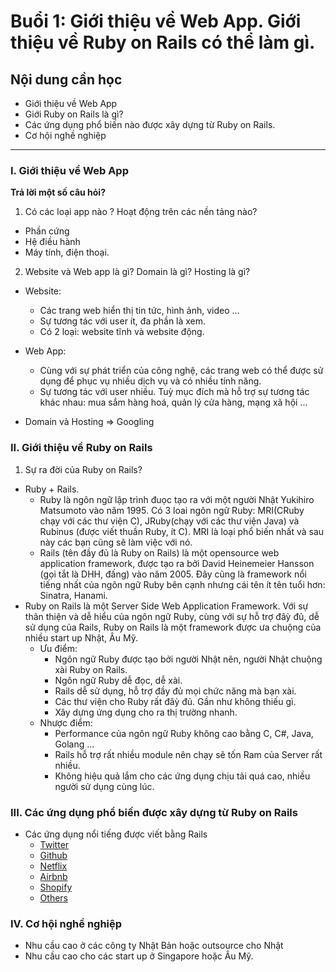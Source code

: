# Buổi 1: Giới thiệu về Web App. Giới thiệu về Ruby on Rails có thể làm gì.

## Nội dung cần học
 - Giới thiệu về Web App
 - Giới Ruby on Rails là gì?
 - Các ứng dụng phổ biến nào được xây dựng từ Ruby on Rails.
 - Cơ hội nghề nghiệp

-----

### I. Giới thiệu về Web App
**Trả lời một số câu hỏi?**

1. Có các loại app nào ? Hoạt động trên các nền tảng nào?
  - Phần cứng
  - Hệ điều hành
  - Máy tính, điện thoại.
2. Website và Web app là gì? Domain là gì? Hosting là gì?
  - Website:
    - Các trang web hiển thị tin tức, hình ảnh, video ...
    - Sự tương tác với user ít, đa phần là xem.
    - Có 2 loại: website tĩnh và website động.

  - Web App:
    - Cùng với sự phát triển của công nghệ, các trang web có thể được sử dụng để phục vụ nhiều dịch vụ và có nhiều tính năng.
    - Sự tương tác với user nhiều. Tuỳ mục đích mà hỗ trợ sự tương tác khác nhau: mua sắm hàng hoá, quản lý cửa hàng, mạng xã hội ...
  - Domain và Hosting => Googling

### II. Giới thiệu về Ruby on Rails
1. Sự ra đời của Ruby on Rails?
  - Ruby + Rails.
    - Ruby là ngôn ngữ lập trình đuọc tạo ra với một người Nhật Yukihiro Matsumoto vào năm 1995. Có 3 loai ngôn ngữ Ruby: MRI(CRuby chạy với các thư viện C), JRuby(chạy với các thư viện Java) và Rubinus (được viết thuần Ruby, ít C). MRI là loại phổ biến nhất và sau này các bạn cũng sẽ làm việc với nó.
    - Rails (tên đầy đủ là Ruby on Rails) là một opensource web application framework, được tạo ra bởi David Heinemeier Hansson (gọi tắt là DHH, đấng) vào năm 2005. Đây cũng là framework nổi tiếng nhất của ngôn ngữ Ruby bên cạnh nhưng cái tên ít tên tuổi hơn: Sinatra, Hanami.
  - Ruby on Rails là một Server Side Web Application Framework. Với sự thân thiện và dễ hiểu của ngôn ngữ Ruby, cùng với sự hỗ trợ đâỳ đủ, dễ sử dụng của Rails, Ruby on Rails là một framework được ưa chuộng của nhiều start up Nhật, Âu Mỹ.
    - Ưu điểm:
      - Ngôn ngữ Ruby được tạo bởi người Nhật nên, người Nhật chuộng xài Ruby on Rails.
      - Ngôn ngữ Ruby dễ đọc, dễ xài.
      - Rails dễ sử dụng, hỗ trợ đầy đủ mọi chức năng mà bạn xài.
      - Các thư viện cho Ruby rất đâỳ đủ. Gần như không thiếu gì.
      - Xây dựng ứng dụng cho ra thị trường nhanh.
    - Nhược điểm:
      - Performance của ngôn ngữ Ruby không cao bằng C, C#, Java, Golang ...
      - Rails hỗ trợ rất nhiều module nên chạy sẽ tốn Ram của Server rất nhiều.
      - Không hiệu quả lắm cho các ứng dụng chịu tải quá cao, nhiều người sử dụng cùng lúc.

### III. Các ứng dụng phổ biến được xây dựng từ Ruby on Rails
  - Các ứng dụng nổi tiếng được viết bằng Rails
    - [Twitter](https://twitter.com/)
    - [Github](http://github.com/)
    - [Netflix](https://www.netflix.com/)
    - [Airbnb](https://www.airbnb.com/)
    - [Shopify](https://www.shopify.com/)
    - [Others](https://builtonrails.com/)

### IV. Cơ hội nghề nghiệp
 - Nhu cầu cao ở các công ty Nhật Bản hoặc outsource cho Nhật
 - Nhu cầu cao cho các start up ở Singapore hoặc Âu Mỹ.



